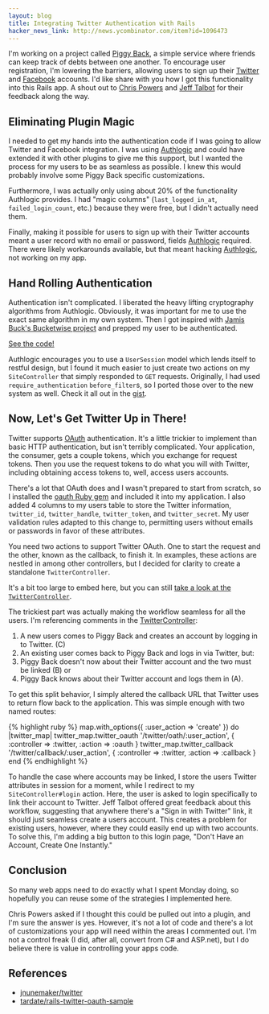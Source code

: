 ```yaml
---
layout: blog
title: Integrating Twitter Authentication with Rails
hacker_news_link: http://news.ycombinator.com/item?id=1096473
---
```

I'm working on a project called [Piggy Back][1], a simple service where friends can keep track of debts between one another. To encourage user registration, I'm lowering the barriers, allowing users to sign up their [Twitter][3] and [Facebook][4] accounts. I'd like share with you how I got this functionality into this Rails app. A shout out to [Chris Powers](http://twitter.com/chrisjpowers) and [Jeff Talbot](http://twitter.com/nevernormal1) for their feedback along the way.

## Eliminating Plugin Magic

I needed to get my hands into the authentication code if I was going to allow Twitter and Facebook integration. I was using [Authlogic][5] and could have extended it with other plugins to give me this support, but I wanted the process for my users to be as seamless as possible. I knew this would probably involve some Piggy Back specific customizations.

Furthermore, I was actually only using about 20% of the functionality Authlogic provides. I had "magic columns" (<code>last_logged_in_at</code>, <code>failed_login_count</code>, etc.) because they were free, but I didn't actually need them.

Finally, making it possible for users to sign up with their Twitter accounts meant a user record with no email or password, fields [Authlogic][5] required. There were likely workarounds available, but that meant hacking [Authlogic][5], not working on my app.

## Hand Rolling Authentication

Authentication isn't complicated. I liberated the heavy lifting cryptography algorithms from Authlogic. Obviously, it was important for me to use the exact same algorithm in my own system. Then I got inspired with [Jamis Buck's Bucketwise project](http://github.com/jamis/bucketwise/) and prepped my user to be authenticated.

[See the code!][6]

Authlogic encourages you to use a <code>UserSession</code> model which lends itself to restful design, but I found it much easier to just create two actions on my <code>SiteController</code> that simply responded to <code>GET</code> requests. Originally, I had used <code>require_authentication</code> <code>before_filter</code>s, so I ported those over to the new system as well. Check it all out in the [gist][6].

## Now, Let's Get Twitter Up in There!

Twitter supports [OAuth](http://oauth.net) authentication. It's a little trickier to implement than basic HTTP authentication, but isn't terribly complicated. Your application, the consumer, gets a couple tokens, which you exchange for request tokens. Then you use the request tokens to do what you will with Twitter, including obtaining access tokens to, well, access users accounts.

There's a lot that OAuth does and I wasn't prepared to start from scratch, so I installed the [oauth Ruby gem](http://oauth.rubyforge.org/) and included it into my application. I also added 4 columns to my users table to store the Twitter information, <code>twitter_id</code>, <code>twitter_handle</code>, <code>twitter_token</code>, and <code>twitter_secret</code>. My user validation rules adapted to this change to, permitting users without emails or passwords in favor of these attributes.

You need two actions to support Twitter OAuth. One to start the request and the other, known as the callback, to finish it. In examples, these actions are nestled in among other controllers, but I decided for clarity to create a standalone <code>TwitterController</code>.

It's a bit too large to embed here, but you can still [take a look at the <code>TwitterController</code>][2].

The trickiest part was actually making the workflow seamless for all the users. I'm referencing comments in the [TwitterController][2]:
1. A new users comes to Piggy Back and creates an account by logging in to Twitter. (C)
2. An existing user comes back to Piggy Back and logs in via Twitter, but:
  1. Piggy Back doesn't now about their Twitter account and the two must be linked (B) or
  2. Piggy Back knows about their Twitter account and logs them in (A).

To get this split behavior, I simply altered the callback URL that Twitter uses to return flow back to the application. This was simple enough with two named routes:

{% highlight ruby %}
map.with_options({ :user_action => 'create' }) do |twitter_map|
  twitter_map.twitter_oauth '/twitter/oath/:user_action', { :controller => :twitter, :action => :oauth }
  twitter_map.twitter_callback '/twitter/callback/:user_action', { :controller => :twitter, :action => :callback }
end
{% endhighlight %}

To handle the case where accounts may be linked, I store the users Twitter attributes in session for a moment, while I redirect to my <code>SiteController#login</code> action. Here, the user is asked to login specifically to link their account to Twitter. Jeff Talbot offered great feedback about this workflow, suggesting that anywhere there's a "Sign in with Twitter" link, it should just seamless create a users account. This creates a problem for existing users, however, where they could easily end up with two accounts. To solve this, I'm adding a big button to this login page, "Don't Have an Account, Create One Instantly."

## Conclusion

So many web apps need to do exactly what I spent Monday doing, so hopefully you can reuse some of the strategies I implemented here.

Chris Powers asked if I thought this could be pulled out into a plugin, and I'm sure the answer is yes. However, it's not a lot of code and there's a lot of customizations your app will need within the areas I commented out. I'm not a control freak (I did, after all, convert from C# and ASP.net), but I do believe there is value in controlling your apps code.

## References
* [jnunemaker/twitter](http://github.com/jnunemaker/twitter/)
* [tardate/rails-twitter-oauth-sample](http://github.com/tardate/rails-twitter-oauth-sample/)

[1]: http://piggyback.it/ "Piggy Back"
[2]: http://gist.github.com/276329#file_twitter_controller.rb "GitHub Gist: TwitterController"
[3]: http://twitter.com "Twitter"
[4]: http://facebook.com "Facebook"
[5]: http://github.com/binarylogic/authlogic/ "GitHub: binarylogic/authlogic"
[6]: http://gist.github.com/276329 "GitHub Gist: Hand Rolled Authentication"